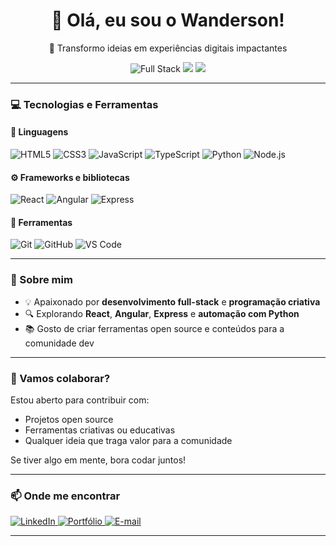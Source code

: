 <h1 align="center">👋 Olá, eu sou o Wanderson!</h1>

<p align="center">🚀 Transformo ideias em experiências digitais impactantes</p>

<p align="center">
  <img src="https://img.shields.io/badge/Desenvolvedor-Full--Stack-blue?style=for-the-badge" alt="Full Stack">
  <img src="https://img.shields.io/badge/Amante%20da%20Programação%20Criativa-💡-purple?style=for-the-badge">
  <img src="https://img.shields.io/badge/Compartilhando%20Conhecimento-📚-orange?style=for-the-badge">
</p>

---

### 💻 Tecnologias e Ferramentas

#### 🧠 Linguagens  
![HTML5](https://img.shields.io/badge/HTML5-E34F26?style=flat&logo=html5&logoColor=white)
![CSS3](https://img.shields.io/badge/CSS3-1572B6?style=flat&logo=css3&logoColor=white)
![JavaScript](https://img.shields.io/badge/JavaScript-F7DF1E?style=flat&logo=javascript&logoColor=black)
![TypeScript](https://img.shields.io/badge/TypeScript-007ACC?style=flat&logo=typescript&logoColor=white)
![Python](https://img.shields.io/badge/Python-3776AB?style=flat&logo=python&logoColor=white)
![Node.js](https://img.shields.io/badge/Node.js-339933?style=flat&logo=nodedotjs&logoColor=white)

#### ⚙️ Frameworks e bibliotecas  
![React](https://img.shields.io/badge/React-61DAFB?style=flat&logo=react&logoColor=black)
![Angular](https://img.shields.io/badge/Angular-DD0031?style=flat&logo=angular&logoColor=white)
![Express](https://img.shields.io/badge/Express-000000?style=flat&logo=express&logoColor=white)

#### 🧰 Ferramentas  
![Git](https://img.shields.io/badge/Git-F05032?style=flat&logo=git&logoColor=white)
![GitHub](https://img.shields.io/badge/GitHub-181717?style=flat&logo=github&logoColor=white)
![VS Code](https://img.shields.io/badge/VS%20Code-007ACC?style=flat&logo=visual-studio-code&logoColor=white)

---

### 🎨 Sobre mim

- 💡 Apaixonado por **desenvolvimento full-stack** e **programação criativa**
- 🔍 Explorando **React**, **Angular**, **Express** e **automação com Python**
- 📚 Gosto de criar ferramentas open source e conteúdos para a comunidade dev

---

### 🤝 Vamos colaborar?

Estou aberto para contribuir com:
- Projetos open source
- Ferramentas criativas ou educativas
- Qualquer ideia que traga valor para a comunidade

Se tiver algo em mente, bora codar juntos!

---

### 📫 Onde me encontrar

<p>
  <a href="https://www.linkedin.com/in/wandersonvilanova/" target="_blank">
    <img src="https://img.shields.io/badge/LinkedIn-0077B5?style=flat&logo=linkedin&logoColor=white" alt="LinkedIn">
  </a>
  <a href="#" target="_blank">
    <img src="https://img.shields.io/badge/Portfólio-000?style=flat&logo=About.me&logoColor=white" alt="Portfólio">
  </a>
  <a href="mailto:wandersonvn00@gmail.com">
    <img src="https://img.shields.io/badge/E--mail-D14836?style=flat&logo=gmail&logoColor=white" alt="E-mail">
  </a>
</p>

---

